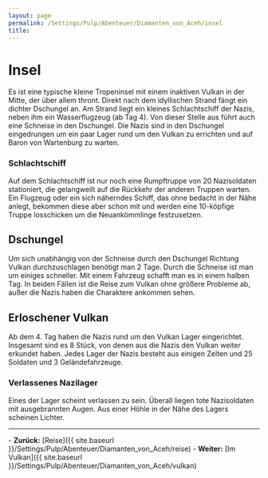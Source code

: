```yaml
---
layout: page
permalink: /Settings/Pulp/Abenteuer/Diamanten_von_Aceh/insel
title: 
---
```


# Insel

Es ist eine typische kleine Tropeninsel mit einem inaktiven Vulkan in der Mitte, der über allem thront. Direkt nach dem idyllischen Strand fängt ein dichter Dschungel an. Am Strand liegt ein kleines Schlachtschiff der Nazis, neben ihm ein Wasserflugzeug (ab Tag 4). Von dieser Stelle aus führt auch eine Schneise in den Dschungel. Die Nazis sind in den Dschungel eingedrungen um ein paar Lager rund um den Vulkan zu errichten und auf Baron von Wartenburg zu warten.

### Schlachtschiff

Auf dem Schlachtschiff ist nur noch eine Rumpftruppe von 20 Nazisoldaten stationiert, die gelangweilt auf die Rückkehr der anderen Truppen warten. Ein Flugzeug oder ein sich näherndes Schiff, das ohne bedacht in der Nähe anlegt, bekommen diese aber schon mit und werden eine 10-köpfige Truppe losschicken um die Neuankömmlinge festzusetzen.

## Dschungel

Um sich unabhängig von der Schneise durch den Dschungel Richtung Vulkan durchzuschlagen benötigt man 2 Tage. Durch die Schneise ist man um einiges schneller. Mit einem Fahrzeug schafft man es in einem halben Tag. In beiden Fällen ist die Reise zum Vulkan ohne größere Probleme ab, außer die Nazis haben die Charaktere ankommen sehen.

## Erloschener Vulkan

Ab dem 4. Tag haben die Nazis rund um den Vulkan Lager eingerichtet. Insgesamt sind es 8 Stück, von denen aus die Nazis den Vulkan weiter erkundet haben. Jedes Lager der Nazis besteht aus einigen Zelten und 25 Soldaten und 3 Geländefahrzeuge.

### Verlassenes Nazilager

Eines der Lager scheint verlassen zu sein. Überall liegen tote Nazisoldaten mit ausgebrannten Augen. Aus einer Höhle in der Nähe des Lagers scheinen Lichter.


<hr/>
- <strong>Zurück:</strong> [Reise]({{ site.baseurl }}/Settings/Pulp/Abenteuer/Diamanten_von_Aceh/reise)
- <strong>Weiter:</strong> [Im Vulkan]({{ site.baseurl }}/Settings/Pulp/Abenteuer/Diamanten_von_Aceh/vulkan)

